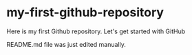 # my-first-github-repository
Here is my first Github repository. Let's get started with GitHub

README.md file was just edited manually.
